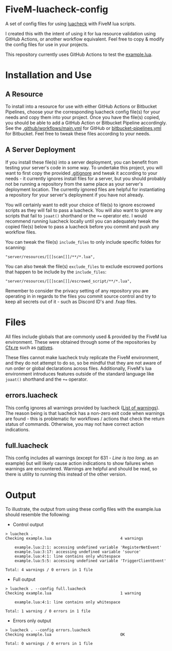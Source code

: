 # FiveM-luacheck-config
A set of config files for using [luacheck](https://github.com/mpeterv/luacheck) with FiveM lua scripts.

I created this with the intent of using it for lua resource validation using GitHub Actions, or another workflow equivalent. Feel free to copy & modify the config files for use in your projects.

This repository currently uses GitHub Actions to test the [example.lua](example.lua).

# Installation and Use
## A Resource
To install into a resource for use with either GitHub Actions or Bitbucket Pipelines, choose your the corresponding luacheck config file(s) for your needs and copy them into your project. Once you have the file(s) copied, you should be able to add a GitHub Action or Bitbucket Pipeline accordingly. See the [.github/workflows/main.yml](.github/workflows/main.yml) for GitHub or [bitbucket-pipelines.yml](bitbucket-pipelines.yml) for Bitbucket. Feel free to tweak these files according to your needs.

## A Server Deployment
If you install these file(s) into a server deployment, you can benefit from testing your server's code in some way. To undertake this project, you will want to first copy the provided [.gitignore](.gitignore) and tweak it according to your needs - it currently ignores install files for a server, but you should probably not be running a repository from the same place as your server's deployment location. The currently ignored files are helpful for instantiating a repository for your server's deployment if you have not already.

You will certainly want to edit your choice of file(s) to ignore escrowed scripts as they will fail to pass a luacheck. You will also want to ignore any scripts that fail to `joaat()` shorthand or the `+=` operator etc. I would recommend running luacheck locally until you can adequately tweak the copied file(s) below to pass a luacheck before you commit and push any workflow files.

You can tweak the file(s) `include_files` to only include specific foldes for scanning:
```
"server/resources/[[]scan[]]/**/*.lua",
```

You can also tweak the file(s) `exclude_files` to exclude escrowed portions that happen to be include by the `include_files`:
```
"server/resources/[[]scan[]]/escrowed_script/**/*.lua",
```

Remember to consider the privacy setting of any repository you are operating in in regards to the files you commit source control and try to keep all secrets out of it - such as Discord ID's and .fxap files.

# Files
All files include globals that are commonly used & provided by the FiveM lua environment. These were obtained through some of the repositories by [Cfx.re](https://github.com/citizenfx) such as [natives](https://github.com/citizenfx/natives/).

These files cannot make luacheck truly replicate the FiveM environment, and they do not attempt to do so, so be mindful that they are not aware of run order or global declarations across files. Additionally, FiveM's lua environment introduces features outside of the standard language like `joaat()` shorthand and the `+=` operator.

## errors.luacheck
This config ignores all warnings provided by luacheck ([List of warnings](https://luacheck.readthedocs.io/en/stable/warnings.html)). The reason being is that luacheck has a non-zero exit code when warnings are found - this is problematic for workflows / actions that check the return status of commands. Otherwise, you may not have correct action indications.

## full.luacheck
This config includes all warnings (except for 631 - *Line is too long.* as an example) but will likely cause action indications to show failures when warnings are encountered. Warnings are helpful and should be read, so there is utility to running this instead of the other version.

# Output
To illustrate, the output from using these config files with the example.lua should resemble the following:

- Control output
```
> luacheck .
Checking example.lua                              4 warnings

    example.lua:2:1: accessing undefined variable 'RegisterNetEvent'
    example.lua:3:17: accessing undefined variable 'source'
    example.lua:4:1: line contains only whitespace
    example.lua:5:5: accessing undefined variable 'TriggerClientEvent'

Total: 4 warnings / 0 errors in 1 file
```

- Full output
```
> luacheck . --config full.luacheck
Checking example.lua                              1 warning

    example.lua:4:1: line contains only whitespace

Total: 1 warning / 0 errors in 1 file
```

- Errors only output
```
> luacheck . --config errors.luacheck
Checking example.lua                              OK

Total: 0 warnings / 0 errors in 1 file
```
